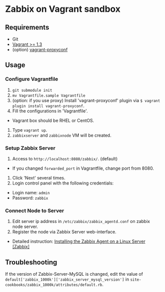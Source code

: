 Zabbix on Vagrant sandbox
=========================

Requirements
------------
- Git
- [Vagrant >= 1.3](http://www.vagrantup.com/downloads.html)
- (option) [vagrant-proxyconf](https://github.com/tmatilai/vagrant-proxyconf)

Usage
-----
### Configure Vagrantfile
1. `git submodule init`
1. `mv Vagrantfile.sample Vagrantfile`
1. (option: if you use proxy) Install 'vagrant-proxyconf' plugin via `$ vagrant plugin install vagrant-proxyconf`.
1. Fill the configurations in 'Vagrantfile'.
  - Vagrant box should be RHEL or CentOS.
1. Type `vagrant up`.
1. `zabbixserver` and `zabbixnode` VM will be created.

### Setup Zabbix Server
1. Access to `http://localhost:8080/zabbix/`. (default)
  - If you changed `forwarded_port` in Vagrantfile, change port from 8080.
1. Click 'Next' several times.
1. Login control panel with the following credentials:
  - Login name: `admin`
  - Password: `zabbix`

### Connect Node to Server
1. Edit server ip address in `/etc/zabbix/zabbix_agentd.conf` on zabbix node server.
1. Register the node via Zabbix Server web-interface.
  - Detailed instruction: [Installing the Zabbix Agent on a Linux Server [Zabbix]](https://www.zabbix.com/wiki/howto/monitor/os/linux/agentinstallonlinux)

Troubleshooting
---------------
If the version of Zabbix-Server-MySQL is changed, edit the value of `default['zabbix_1000k']['zabbix_server_mysql_version']` in `site-cookbooks/zabbix_1000k/attributes/default.rb`.